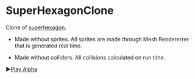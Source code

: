 # SuperHexagonClone

Clone of [superhexagon](https://store.steampowered.com/app/221640/Super_Hexagon/). 

- Made without sprites. All sprites are made through Mesh Rendererrer that is generated real time. 

- Made without colliders. All collisions calculated on run time. 

▶[Play Alpha](https://superhexagon.surge.sh)

